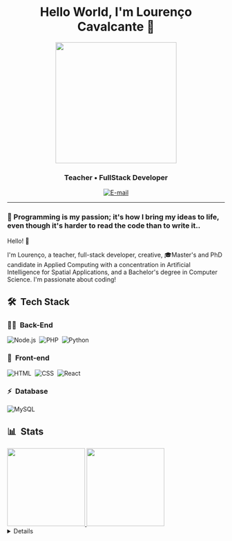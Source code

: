 <h1 align="center">
  Hello World, I'm Lourenço Cavalcante 👋
</h1>

<div align="center">
<!--<img height="320em" src="https://mir-s3-cdn-cf.behance.net/project_modules/1400_opt_1/81bb4b165684019.640b6038d133e.gif"/> -->
<img height="280em" src="https://i.pinimg.com/originals/77/ca/a3/77caa32884d735d439ade45ba37feaf2.gif"/>
  

  
</div>

<h3 align="center">
  Teacher • FullStack Developer
</h3>

<div align="center">
<p>
<a href="mailto:lourenco.cavalcante@ifto.edu.br.com">
<img src="https://img.shields.io/badge/-email-020114?style=for-the-badge&amp;logo=microsoft-outlook&amp;logoColor=EBD03E&amp;color:FFF" alt="E-mail">
</a>
</p>
</div>

---

### 🎯 Programming is my passion; it's how I bring my ideas to life, even though it's harder to read the code than to write it..

Hello! 👋

I'm Lourenço, a teacher, full-stack developer, creative, 🎓Master's and PhD candidate in Applied Computing with a concentration in Artificial Intelligence for Spatial Applications, and a Bachelor's degree in Computer Science. I'm passionate about coding!

## 🛠 &nbsp;Tech Stack

### 👩‍💻 &nbsp;Back-End

![Node.js](https://img.shields.io/badge/Node.js-E7ECEB?style=for-the-badge&logo=node.js&logoColor=53D9A2)&nbsp;
![PHP](https://img.shields.io/badge/PHP-E7ECEB?style=for-the-badge&logo=php)&nbsp;
![Python](https://img.shields.io/badge/Python-E7ECEB?style=for-the-badge&logo=Python)&nbsp;

### 🎨 &nbsp;Front-end

![HTML](https://img.shields.io/badge/-HTML-E7ECEB?style=for-the-badge&logo=HTML5&logoColor=C86833)&nbsp;
![CSS](https://img.shields.io/badge/-CSS-E7ECEB?style=for-the-badge&logo=CSS3&logoColor=139DFF)&nbsp;
![React](https://img.shields.io/badge/-React-E7ECEB?style=for-the-badge&logo=react&logoColor=1572B6)&nbsp;

### ⚡ &nbsp;Database


![MySQL](https://img.shields.io/badge/-MySQL-E7ECEB?style=for-the-badge&logo=mysql&logoColor=004D8F)&nbsp;



<!-- YT LIST END -->



## 📊 &nbsp;Stats

<div>
<a href="https://github.com/lourencocavalcante">
<img loading="lazy" height="180em" src="https://github-readme-stats.vercel.app/api/top-langs/?username=lourencocavalcante&layout=compact&langs_count=7&theme=dracula"/>
<img loading="lazy" height="180em" src="https://github-readme-stats.vercel.app/api?username=lourencocavalcante&show_icons=true&theme=dracula&include_all_commits=true&count_private=true"/>
</div>

<div align="center">

</div>

<details align="left">
  <summary>Credits</summary> 
  - Badges by <a href="https://shields.io/">shields.io</a>
  <br>
  - GitHub Stats by <a href="https://github.com/anuraghazra/github-readme-stats">anuraghazra</a>
  <br>
   - GitHub Streak by <a href="https://github.com/DenverCoder1/github-readme-streak-stats">DenverCoder1</a>
  <br>
  - Developer vector created by <a href="https://www.freepik.com/vectors/developer">storyset - www.freepik.com</a> (edited by author)
</details>

